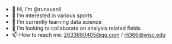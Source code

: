 - 👋 Hi, I’m @runxuanli
- 👀 I’m interested in various sports
- 🌱 I’m currently learning data science
- 💞️ I’m looking to collaborate on analysis related fields
- 📫 How to reach me: 2633680405@qq.com / rli366@wisc.edu

<!---
runxuanli/runxuanli is a ✨ special ✨ repository because its `README.md` (this file) appears on your GitHub profile.
You can click the Preview link to take a look at your changes.
--->

